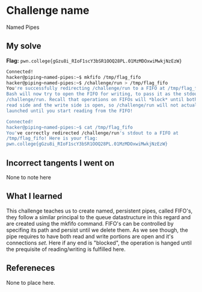 # Challenge name 
Named Pipes

## My solve
**Flag:** `pwn.college{gGzu8i_RIoF1scY3bSR1OOQ28PL.01MzMDOxwiMwkjNzEzW}`

```bash
Connected!                                                                        
hacker@piping~named-pipes:~$ mkfifo /tmp/flag_fifo
hacker@piping~named-pipes:~$ /challenge/run > /tmp/flag_fifo
You're successfully redirecting /challenge/run to a FIFO at /tmp/flag_fifo! 
Bash will now try to open the FIFO for writing, to pass it as the stdout of 
/challenge/run. Recall that operations on FIFOs will *block* until both the 
read side and the write side is open, so /challenge/run will not actually be 
launched until you start reading from the FIFO!

Connected!
hacker@piping~named-pipes:~$ cat /tmp/flag_fifo
You've correctly redirected /challenge/run's stdout to a FIFO at 
/tmp/flag_fifo! Here is your flag:
pwn.college{gGzu8i_RIoF1scY3bSR1OOQ28PL.01MzMDOxwiMwkjNzEzW}
```

## Incorrect tangents I went on
None to note here

## What I learned
This challenge teaches us to create named, persistent pipes, called FIFO's, they follow a similar principal to the queue datastructure in this regard and are created using the mkfifo command. FIFO's can be controlled by specifing its path and persist until we delete them. As we see though, the pipe requires to have both read and write portions are open and it's connections *set*. Here if any end is "blocked", the operation is hanged until the prequisite of reading/writing is fulfilled here.  

## Refereneces
None to place here.